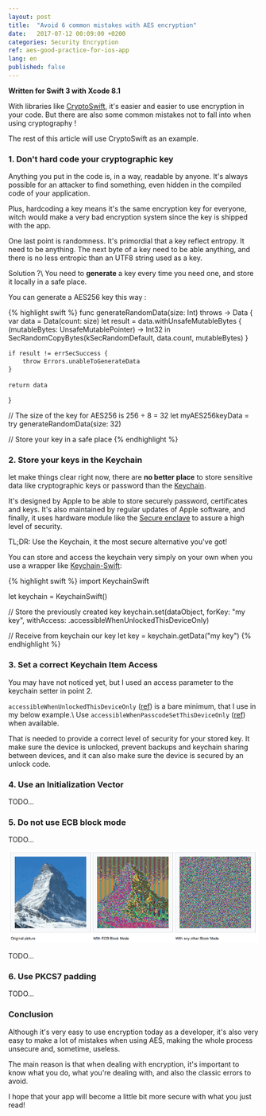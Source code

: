 ```yaml
---
layout: post
title:  "Avoid 6 common mistakes with AES encryption"
date:   2017-07-12 00:09:00 +0200
categories: Security Encryption
ref: aes-good-practice-for-ios-app
lang: en
published: false
---
```


**Written for Swift 3 with Xcode 8.1**

With libraries like [CryptoSwift][crypto-swift-github], it's easier and easier to
use encryption in your code. But there are also some common mistakes not to fall
into when using cryptography !

The rest of this article will use CryptoSwift as an example.

### 1. Don't hard code your cryptographic key

Anything you put in the code is, in a way, readable by anyone. It's always possible
for an attacker to find something, even hidden in the compiled code of your application.

Plus, hardcoding a key means it's the same encryption key for everyone, witch would
make a very bad encryption system since the key is shipped with the app.

One last point is randomness. It's primordial that a key reflect entropy.
It need to be anything. The next byte of a key need to be able anything, and there
is no less entropic than an UTF8 string used as a key.

Solution ?\\
You need to **generate** a key every time you need one, and store it locally in a safe place.

You can generate a AES256 key this way :

{% highlight swift %}
func generateRandomData(size: Int) throws -> Data {
    var data = Data(count: size)
    let result = data.withUnsafeMutableBytes {
        (mutableBytes: UnsafeMutablePointer<UInt8>) -> Int32 in
        SecRandomCopyBytes(kSecRandomDefault, data.count, mutableBytes)
    }

    if result != errSecSuccess {
        throw Errors.unableToGenerateData
    }

    return data
}

// The size of the key for AES256 is 256 ÷ 8 = 32
let myAES256keyData = try generateRandomData(size: 32)

// Store your key in a safe place
{% endhighlight %}

### 2. Store your keys in the Keychain

let make things clear right now, there are **no better place** to store sensitive
data like cryptographic keys or password than the [Keychain][keychain-doc].

It's designed by Apple to be able to store securely password, certificates and keys.
It's also maintained by regular updates of Apple software, and finally, it uses hardware
module like the [Secure enclave][secure-enclave] to assure a high level of security.

TL;DR: Use the Keychain, it the most secure alternative you've got!

You can store and access the keychain very simply on your own when you use a wrapper like [Keychain-Swift][keychain-swift]:

{% highlight swift %}
import KeychainSwift

let keychain = KeychainSwift()

// Store the previously created key
keychain.set(dataObject, forKey: "my key", withAccess: .accessibleWhenUnlockedThisDeviceOnly)

// Receive from keychain our key
let key = keychain.getData("my key")
{% endhighlight %}

### 3. Set a correct Keychain Item Access

You may have not noticed yet, but I used an access parameter to the keychain setter in point 2.

`accessibleWhenUnlockedThisDeviceOnly` ([ref][when-unlocked]) is a bare minimum, that I use in my below example.\\
Use `accessibleWhenPasscodeSetThisDeviceOnly` ([ref][when-password-set]) when available.

That is needed to provide a correct level of security for your stored key.
It make sure the device is unlocked, prevent backups and keychain sharing between
devices, and it can also make sure the device is secured by an unlock code.

### 4. Use an Initialization Vector

TODO...

### 5. Do not use ECB block mode

TODO...

![Illustration of ECB lack of security with a picture encryption][ecb-picture]

TODO...

### 6. Use PKCS7 padding

TODO...

### Conclusion

Although it's very easy to use encryption today as a developer, it's also very easy
to make a lot of mistakes when using AES, making the whole process unsecure and,
sometime, useless.

The main reason is that when dealing with encryption, it's important to know what you do,
what you're dealing with, and also the classic errors to avoid.

I hope that your app will become a little bit more secure with what you just read!

[crypto-swift-github]: https://github.com/krzyzanowskim/CryptoSwift
[keychain-doc]: https://developer.apple.com/documentation/security/keychain_services
[secure-enclave]: https://www.quora.com/What-is-Apple’s-new-Secure-Enclave-and-why-is-it-important
[keychain-swift]: https://github.com/evgenyneu/keychain-swift
[when-unlocked]: https://developer.apple.com/documentation/security/ksecattraccessiblewhenunlockedthisdeviceonly
[when-password-set]: https://developer.apple.com/documentation/security/ksecattraccessiblewhenpasscodesetthisdeviceonly
[ecb-picture]: /assets/ios/crypto-practices/ECB-en.png

